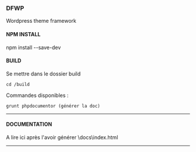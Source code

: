 ### DFWP 
Wordpress theme framework

#### NPM INSTALL
npm install --save-dev

#### BUILD
Se mettre dans le dossier build

	cd /build
	
Commandes disponibles :

	grunt phpdocumentor (générer la doc)

----------

#### DOCUMENTATION
A lire ici après l'avoir générer
\docs\index.html

----------


